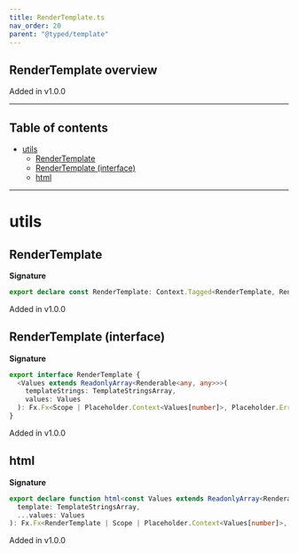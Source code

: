 ```yaml
---
title: RenderTemplate.ts
nav_order: 20
parent: "@typed/template"
---
```


## RenderTemplate overview

Added in v1.0.0

---

<h2 class="text-delta">Table of contents</h2>

- [utils](#utils)
  - [RenderTemplate](#rendertemplate)
  - [RenderTemplate (interface)](#rendertemplate-interface)
  - [html](#html)

---

# utils

## RenderTemplate

**Signature**

```ts
export declare const RenderTemplate: Context.Tagged<RenderTemplate, RenderTemplate>
```

Added in v1.0.0

## RenderTemplate (interface)

**Signature**

```ts
export interface RenderTemplate {
  <Values extends ReadonlyArray<Renderable<any, any>>>(
    templateStrings: TemplateStringsArray,
    values: Values
  ): Fx.Fx<Scope | Placeholder.Context<Values[number]>, Placeholder.Error<Values[number]>, RenderEvent>
}
```

Added in v1.0.0

## html

**Signature**

```ts
export declare function html<const Values extends ReadonlyArray<Renderable<any, any>>>(
  template: TemplateStringsArray,
  ...values: Values
): Fx.Fx<RenderTemplate | Scope | Placeholder.Context<Values[number]>, Placeholder.Error<Values[number]>, RenderEvent>
```

Added in v1.0.0
